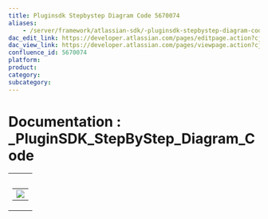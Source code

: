 ```yaml
---
title: Pluginsdk Stepbystep Diagram Code 5670074
aliases:
    - /server/framework/atlassian-sdk/-pluginsdk-stepbystep-diagram-code-5670074.html
dac_edit_link: https://developer.atlassian.com/pages/editpage.action?cjm=wozere&pageId=5670074
dac_view_link: https://developer.atlassian.com/pages/viewpage.action?cjm=wozere&pageId=5670074
confluence_id: 5670074
platform:
product:
category:
subcategory:
---
```

# Documentation : \_PluginSDK\_StepByStep\_Diagram\_Code

<table>
<colgroup>
<col style="width: 100%" />
</colgroup>
<tbody>
<tr class="odd">
<td><table>
<caption> </caption>
<tbody>
<tr class="odd">
<td><img src="/server/framework/atlassian-sdk/images/5865625.png" class="gliffy-macro-image" /></td>
</tr>
</tbody>
</table></td>
</tr>
</tbody>
</table>
















































































































































































































































































































